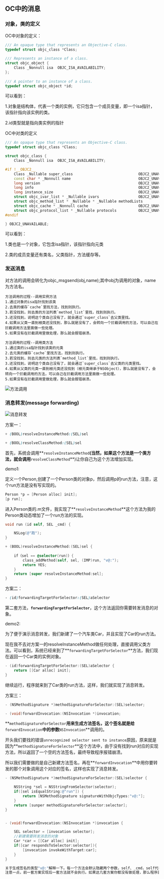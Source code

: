 ## OC中的消息

### 对象，类的定义

OC中对象的定义：

```cpp
/// An opaque type that represents an Objective-C class.
typedef struct objc_class *Class;
 
/// Represents an instance of a class.
struct objc_object {
    Class _Nonnull isa  OBJC_ISA_AVAILABILITY;
};
 
/// A pointer to an instance of a class.
typedef struct objc_object *id;
```

可以看到：

1.对象是结构体，代表一个类的实例，它只包含一个成员变量，即一个isa指针，该指针指向该实例的类。

2.id类型就是指向类实例的指针



OC中对类的定义

```cpp
/// An opaque type that represents an Objective-C class.
typedef struct objc_class *Class;

struct objc_class {
    Class _Nonnull isa  OBJC_ISA_AVAILABILITY;

#if !__OBJC2__
    Class _Nullable super_class                              OBJC2_UNAVAILABLE;
    const char * _Nonnull name                               OBJC2_UNAVAILABLE;
    long version                                             OBJC2_UNAVAILABLE;
    long info                                                OBJC2_UNAVAILABLE;
    long instance_size                                       OBJC2_UNAVAILABLE;
    struct objc_ivar_list * _Nullable ivars                  OBJC2_UNAVAILABLE;
    struct objc_method_list * _Nullable * _Nullable methodLists                    OBJC2_UNAVAILABLE;
    struct objc_cache * _Nonnull cache                       OBJC2_UNAVAILABLE;
    struct objc_protocol_list * _Nullable protocols          OBJC2_UNAVAILABLE;
#endif

} OBJC2_UNAVAILABLE;
```

可以看到：

1.类也是一个对象，它包含isa指针，该指针指向元类

2.类的成员变量还有类名，父类指针，方法缓存等。



### 发送消息

对方法的调用会转化为objc_msgsend(obj,name);其中obj为调用的对象，name为方法名。

```
方法调用的过程--调用实例方法
1.通过对象的isa指针找到该类
2.去类的缓存`cache`里找方法，找到则执行。
3.若没找到，则去类的方法列表`method_list`里找，找到则执行。
3.还没找到，说明这个类自己没有了，就会通过`super_class`去父类里找。
4.如果从父类一直到根类还没找到，那么就是没有了，会转向一个拦截调用的方法，可以自己在拦截调用方法里面做一些处理。
5.如果没有在拦截调用里做处理，那么就会报错崩溃。
```

```
方法调用的过程--调用类方法
1.通过类的isa指针找到该类的元类
2.去元类的缓存`cache`里找方法，找到则执行。
3.若没找到，则去元类的方法列表`method_list`里找，找到则执行。
3.还没找到，说明这个类自己没有了，就会通过`super_class`去父类的元类里找。
4.如果从父类的元类一直到根元类还没找到（根元类继承于NSObject），那么就是没有了，会转向一个拦截调用的方法，可以自己在拦截调用方法里面做一些处理。
5.如果没有在拦截调用里做处理，那么就会报错崩溃。
```

![方法调用](方法调用.webp)



### 消息转发(message forwarding)

![消息转发](消息转发.webp)

方案一：



```css
+ (BOOL)resolveInstanceMethod:(SEL)sel

+ (BOOL)resolveClassMethod:(SEL)sel
```

首先，系统会调用**`resolveInstanceMethod`**(当然，如果这个方法是一个类方法，就会调用**`resolveClassMethod`**)让你自己为这个方法增加实现。

demo1:

定义一个Person,创建了一个Person类的对象p，然后调用p的run方法，注意，这个run方法是没有写实现的。



```csharp
Person *p = [Person alloc] init];
[p run];
```

进入Person类的.m文件，我实现了**`resolveInstanceMethod`**这个方法为我的Person类动态增加了一个run方法的实现。



```objectivec
void run (id self, SEL _cmd) {

    NSLog(@"跑");
}

+ (BOOL)resolveInstanceMethod:(SEL)sel {
    
    if（sel == @selector(run)）{
        class_addMethod(self, sel, (IMP)run, "v@:");
        return YES;
    }
    return [super resolveInstanceMethod:sel];
}
```

方案二：



```css
- (id)forwardingTargetForSelector:(SEL)aSelector
```

第二套方法，**`forwardingTargetForSelector`**，这个方法返回你需要转发消息的对象。

demo2:

为了便于演示消息转发，我们新建了一个汽车类Car，并且实现了Car的run方法。

现在我不去对方案一的resolveInstanceMethod做任何处理，直接调用父类方法。可以看到，系统已经来到了**`forwardingTargetForSelector`**方法，我们现在返回一个Car类的实例对象。



```kotlin
- (id)forwardingTargetForSelector:(SEL)aSelector {
    return [[Car alloc] init];  
}
```

继续运行，程序就来到了Car类的run方法，这样，我们就实现了消息转发。

方案三：



```objectivec
- (NSMethodSignature *)methodSignatureForSelector:(SEL)selector;

- (void)forwardInvocation:(NSInvocation *)invocation;
```

**`methodSignatureForSelector`**用来生成方法签名，这个签名就是给**`forwardInvocation`**中的参数**`NSInvocation`**调用的。

开头我们要找的错误`unrecognized selector sent to instance`原因，原来就是因为**`methodSignatureForSelector`**这个方法中，由于没有找到run对应的实现方法，所以返回了一个空的方法签名，最终导致程序报错崩溃。

所以我们需要做的是自己新建方法签名，再在**`forwardInvocation`**中用你要转发的那个对象调用这个对应的签名，这样也实现了消息转发。



```objectivec
- (NSMethodSignature *)methodSignatureForSelector:(SEL)selector {

    NSString *sel = NSStringFromSelector(selector);
    if([sel isEqualString:@"run"]) {
        return [NSMethodSignature signatureWithObjcTypes:"v@:"];
    }
    return [sunper methodSignatureForSelector:selector];
}


- (void)forwardInvocation:(NSInvocation *)invocation {

    SEL selector = [invocation selector];
    //新建需要转发消息的对象
    Car *car = [[Car alloc] init];
    if([car respondsToSelector:selector]){
        [invocation invokeWithTarget:car];
    }
}

关于生成签名的类型"v@:"解释一下。每一个方法会默认隐藏两个参数，self、_cmd，self代表方法调用者，_cmd代表这个方法的SEL，签名类型就是用来描述这个方法的返回值、参数的，v代表返回值为void，@表示self，:表示_cmd。
注意一点，前一套方案实现后一套方法就不会执行。如果这几套方案你都没有做处理，那么程序就会报错crash。
```

